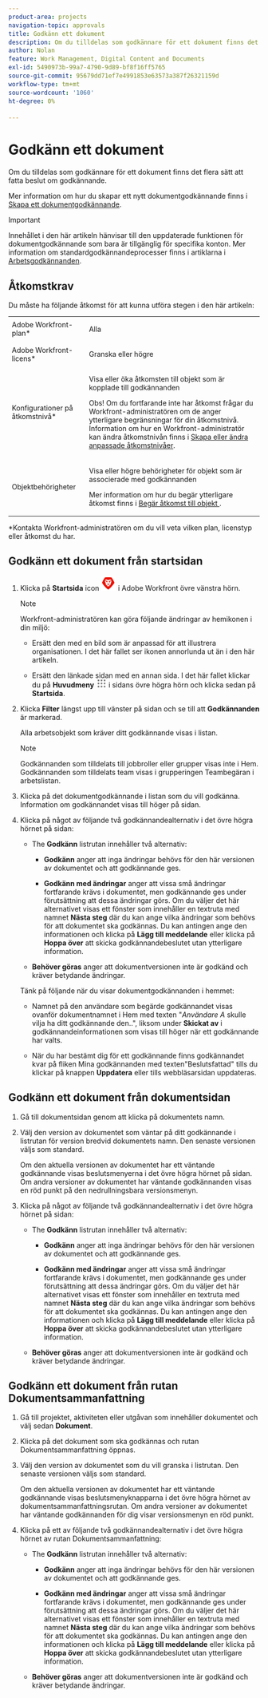 ```yaml
---
product-area: projects
navigation-topic: approvals
title: Godkänn ett dokument
description: Om du tilldelas som godkännare för ett dokument finns det flera sätt att fatta beslut om godkännande.
author: Nolan
feature: Work Management, Digital Content and Documents
exl-id: 5490973b-99a7-4790-9d89-bf8f16ff5765
source-git-commit: 95679dd71ef7e4991853e63573a387f26321159d
workflow-type: tm+mt
source-wordcount: '1060'
ht-degree: 0%

---
```


# Godkänn ett dokument

Om du tilldelas som godkännare för ett dokument finns det flera sätt att fatta beslut om godkännande.

Mer information om hur du skapar ett nytt dokumentgodkännande finns i [Skapa ett dokumentgodkännande](/help/quicksilver/review-and-approve-work/document-reviews-and-approvals/manage-document-approvals/create-a-document-approval.md).

>[!IMPORTANT]
>
>Innehållet i den här artikeln hänvisar till den uppdaterade funktionen för dokumentgodkännande som bara är tillgänglig för specifika konton. Mer information om standardgodkännandeprocesser finns i artiklarna i [Arbetsgodkännanden](/help/quicksilver/review-and-approve-work/manage-approvals/manage-approvals.md).

## Åtkomstkrav

Du måste ha följande åtkomst för att kunna utföra stegen i den här artikeln:

<table style="table-layout:auto"> 
 <col> 
 <col> 
 <tbody> 
  <tr> 
   <td role="rowheader">Adobe Workfront-plan*</td> 
   <td> <p>Alla</p> </td> 
  </tr> 
  <tr> 
   <td role="rowheader">Adobe Workfront-licens*</td> 
   <td> <p>Granska eller högre</p> </td> 
  </tr> 
  <tr> 
   <td role="rowheader">Konfigurationer på åtkomstnivå*</td> 
   <td> <p>Visa eller öka åtkomsten till objekt som är kopplade till godkännanden</p> <p>Obs! Om du fortfarande inte har åtkomst frågar du Workfront-administratören om de anger ytterligare begränsningar för din åtkomstnivå. Information om hur en Workfront-administratör kan ändra åtkomstnivån finns i <a href="/help/quicksilver/administration-and-setup/add-users/configure-and-grant-access/create-modify-access-levels.md" class="MCXref xref">Skapa eller ändra anpassade åtkomstnivåer</a>.</p> </td> 
  </tr> 
  <tr> 
   <td role="rowheader">Objektbehörigheter</td> 
   <td> <p>Visa eller högre behörigheter för objekt som är associerade med godkännanden</p> <p>Mer information om hur du begär ytterligare åtkomst finns i <a href="/help/quicksilver/workfront-basics/grant-and-request-access-to-objects/request-access.md" class="MCXref xref">Begär åtkomst till objekt </a>.</p> </td> 
  </tr> 
 </tbody> 
</table>

&#42;Kontakta Workfront-administratören om du vill veta vilken plan, licenstyp eller åtkomst du har.

## Godkänn ett dokument från startsidan

1. Klicka på **Startsida** icon ![](../assets/home-icon-30x29.png) i Adobe Workfront övre vänstra hörn.

   >[!NOTE]
   >
   >Workfront-administratören kan göra följande ändringar av hemikonen i din miljö:
   >
   >* Ersätt den med en bild som är anpassad för att illustrera organisationen. I det här fallet ser ikonen annorlunda ut än i den här artikeln.
   >
   >* Ersätt den länkade sidan med en annan sida. I det här fallet klickar du på **Huvudmeny** ![](../assets/main-menu-icon.png) i sidans övre högra hörn och klicka sedan på **Startsida**.

1. Klicka **Filter** längst upp till vänster på sidan och se till att **Godkännanden** är markerad.

   Alla arbetsobjekt som kräver ditt godkännande visas i listan.

   >[!NOTE]
   >
   >Godkännanden som tilldelats till jobbroller eller grupper visas inte i Hem. Godkännanden som tilldelats team visas i grupperingen Teambegäran i arbetslistan.

1. Klicka på det dokumentgodkännande i listan som du vill godkänna. Information om godkännandet visas till höger på sidan.

1. Klicka på något av följande två godkännandealternativ i det övre högra hörnet på sidan:

   * The **Godkänn** listrutan innehåller två alternativ:

      * **Godkänn** anger att inga ändringar behövs för den här versionen av dokumentet och att godkännande ges.

      * **Godkänn med ändringar** anger att vissa små ändringar fortfarande krävs i dokumentet, men godkännande ges under förutsättning att dessa ändringar görs. Om du väljer det här alternativet visas ett fönster som innehåller en textruta med namnet **Nästa steg** där du kan ange vilka ändringar som behövs för att dokumentet ska godkännas. Du kan antingen ange den informationen och klicka på **Lägg till meddelande** eller klicka på **Hoppa över** att skicka godkännandebeslutet utan ytterligare information.

   * **Behöver göras** anger att dokumentversionen inte är godkänd och kräver betydande ändringar.

   Tänk på följande när du visar dokumentgodkännanden i hemmet:

   * Namnet på den användare som begärde godkännandet visas ovanför dokumentnamnet i Hem med texten &quot;*Användare A* skulle vilja ha ditt godkännande den..&quot;, liksom under **Skickat av** i godkännandeinformationen som visas till höger när ett godkännande har valts.

   * När du har bestämt dig för ett godkännande finns godkännandet kvar på fliken Mina godkännanden med texten&quot;Beslutsfattad&quot; tills du klickar på knappen **Uppdatera** eller tills webbläsarsidan uppdateras.

## Godkänn ett dokument från dokumentsidan

1. Gå till dokumentsidan genom att klicka på dokumentets namn.

1. Välj den version av dokumentet som väntar på ditt godkännande i listrutan för version bredvid dokumentets namn. Den senaste versionen väljs som standard.

   Om den aktuella versionen av dokumentet har ett väntande godkännande visas beslutsmenyerna i det övre högra hörnet på sidan. Om andra versioner av dokumentet har väntande godkännanden visas en röd punkt på den nedrullningsbara versionsmenyn.

   <!--
   ![](/help/quicksilver/review-and-approve-work/document-reviews-and-approvals/assets/version-dropdown-red-dot.png)
   -->

1. Klicka på något av följande två godkännandealternativ i det övre högra hörnet på sidan:

   * The **Godkänn** listrutan innehåller två alternativ:

      * **Godkänn** anger att inga ändringar behövs för den här versionen av dokumentet och att godkännande ges.

      * **Godkänn med ändringar** anger att vissa små ändringar fortfarande krävs i dokumentet, men godkännande ges under förutsättning att dessa ändringar görs. Om du väljer det här alternativet visas ett fönster som innehåller en textruta med namnet **Nästa steg** där du kan ange vilka ändringar som behövs för att dokumentet ska godkännas. Du kan antingen ange den informationen och klicka på **Lägg till meddelande** eller klicka på **Hoppa över** att skicka godkännandebeslutet utan ytterligare information.

   * **Behöver göras** anger att dokumentversionen inte är godkänd och kräver betydande ändringar.

## Godkänn ett dokument från rutan Dokumentsammanfattning

1. Gå till projektet, aktiviteten eller utgåvan som innehåller dokumentet och välj sedan **Dokument**.

1. Klicka på det dokument som ska godkännas och rutan Dokumentsammanfattning öppnas.

1. Välj den version av dokumentet som du vill granska i listrutan. Den senaste versionen väljs som standard.

   Om den aktuella versionen av dokumentet har ett väntande godkännande visas beslutsmenyknapparna i det övre högra hörnet av dokumentsammanfattningsrutan. Om andra versioner av dokumentet har väntande godkännanden för dig visar versionsmenyn en röd punkt.

   <!--
   ![](/help/quicksilver/review-and-approve-work/document-reviews-and-approvals/assets/version-dropdown-red-dot.png)
   -->

1. Klicka på ett av följande två godkännandealternativ i det övre högra hörnet av rutan Dokumentsammanfattning:

   * The **Godkänn** listrutan innehåller två alternativ:

      * **Godkänn** anger att inga ändringar behövs för den här versionen av dokumentet och att godkännande ges.

      * **Godkänn med ändringar** anger att vissa små ändringar fortfarande krävs i dokumentet, men godkännande ges under förutsättning att dessa ändringar görs. Om du väljer det här alternativet visas ett fönster som innehåller en textruta med namnet **Nästa steg** där du kan ange vilka ändringar som behövs för att dokumentet ska godkännas. Du kan antingen ange den informationen och klicka på **Lägg till meddelande** eller klicka på **Hoppa över** att skicka godkännandebeslutet utan ytterligare information.

   * **Behöver göras** anger att dokumentversionen inte är godkänd och kräver betydande ändringar.
